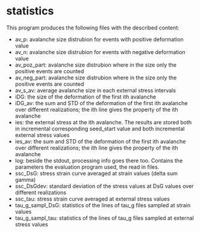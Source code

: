 # statistics
This program produces the following files with the described content:
 * av_p:	avalanche size distrubion for events with positive deformation value
 * av_n:	avalanche size distrubion for events with negative deformation value
 * av_poz_part:	avalanche size distrubion where in the size only the positive events are counted
 * av_neg_part:	avalanche size distrubion where in the size only the positive events are counted
 * av_s_av:	average avalanche size in each external stress intervals
 * iDG:	the size of the deformation of the first ith avalanche
 * iDG_av:	the sum and STD of the deformation of the first ith avalanche over different realizations; the ith line gives the property of the ith avalanche
 * ies:	the external stress at the ith avalanche. The results are stored both in incremental corresponding seed_start value and both incremental external stress values
 * ies_av:	the sum and STD of the deformation of the first ith avalanche over different realizations; the ith line gives the property of the ith avalanche
 * log:	beside the stdout, processing info goes there too. Contains the parameters the evaluation program used, the read in files.
 * ssc_DsG:	stress strain curve averaged at strain values (delta sum gamma)
 * ssc_DsGdev:	standard deviation of the stress values at DsG values over different realizations
 * ssc_tau:	stress strain curve averaged at external stress values
 * tau_g_sampl_DsG:	statistics of the lines of tau_g files sampled at strain values
 * tau_g_sampl_tau:	statistics of the lines of tau_g files sampled at external stress values